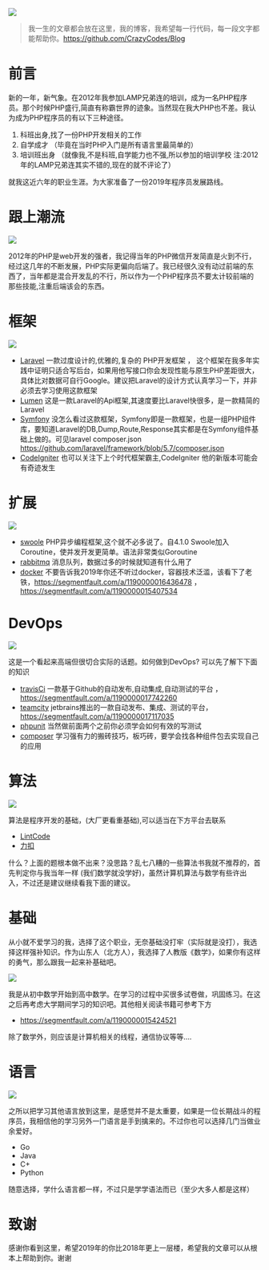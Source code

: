 ![](https://resources.blog.fastrun.cn/wp-content/uploads/2019/01/2717341011-5c31b6cb3f5c1_articlex.png)


> 我一生的文章都会放在这里，我的博客，我希望每一行代码，每一段文字都能帮助你。https://github.com/CrazyCodes/Blog
# 前言
新的一年，新气象。在2012年我参加LAMP兄弟连的培训，成为一名PHP程序员。那个时候PHP盛行,简直有称霸世界的迹象。当然现在我大PHP也不差。我认为成为PHP程序员的有以下三种途径。

1. 科班出身,找了一份PHP开发相关的工作
2. 自学成才 （毕竟在当时PHP入门是所有语言里最简单的）
3. 培训班出身 （就像我,不是科班,自学能力也不强,所以参加的培训学校 注:2012年的LAMP兄弟连其实不错的,现在的就不评论了）

就我这近六年的职业生涯。为大家准备了一份2019年程序员发展路线。

# 跟上潮流

![](https://resources.blog.fastrun.cn/wp-content/uploads/2019/01/377909040-5c31b6ff78519_articlex.png)

2012年的PHP是web开发的强者，我记得当年的PHP微信开发简直是火到不行，经过这几年的不断发展，PHP实际更偏向后端了。我已经很久没有动过前端的东西了，当年都是混合开发乱的不行，所以作为一个PHP程序员不要太计较前端的那些技能,注重后端该会的东西。

# 框架

![](https://resources.blog.fastrun.cn/wp-content/uploads/2019/01/781387003-5c31b714cce4f_articlex.png)

- [Laravel][1] 一款过度设计的,优雅的,复杂的 PHP开发框架 ， 这个框架在我多年实践中证明只适合写后台，如果用他写接口你会发现性能与原生PHP差距很大，具体比对数据可自行Google。建议把Laravel的设计方式认真学习一下，并非必须去学习使用这款框架
- [Lumen][2] 这是一款Laravel的Api框架,其速度要比Laravel快很多，是一款精简的Laravel
- [Symfony][3] 没怎么看过这款框架，Symfony即是一款框架，也是一组PHP组件库，要知道Laravel的DB,Dump,Route,Response其实都是在Symfony组件基础上做的。可见laravel composer.json https://github.com/laravel/framework/blob/5.7/composer.json
- [CodeIgniter][4] 也可以关注下上个时代框架霸主,CodeIgniter 他的新版本可能会有奇迹发生

# 扩展

![](https://resources.blog.fastrun.cn/wp-content/uploads/2019/01/1047033209-5c31b73a96358_articlex.png)

- [swoole][5] PHP异步编程框架,这个就不必多说了。自4.1.0 Swoole加入Coroutine，使并发开发更简单。语法非常类似Goroutine
- [rabbitmq][6] 消息队列，数据过多的时候就知道有什么用了
- [docker][7] 不要告诉我2019年你还不听过docker，容器技术泛滥，该看下了老铁，https://segmentfault.com/a/1190000016436478 ， https://segmentfault.com/a/1190000015407534


# DevOps
![](https://resources.blog.fastrun.cn/wp-content/uploads/2019/01/128687049-5c31b7544f60b_articlex.png)

这是一个看起来高端但很切合实际的话题。如何做到DevOps? 可以先了解下下面的知识

- [travisCi][8] 一款基于Github的自动发布,自动集成,自动测试的平台 ，https://segmentfault.com/a/1190000017742260
- [teamcity][9] jetbrains推出的一款自动发布、集成、测试的平台，https://segmentfault.com/a/1190000017117035
- [phpunit][10] 当然做前面两个之前你必须学会如何有效的写测试
- [composer][11] 学习强有力的搬砖技巧，板巧砖，要学会找各种组件包去实现自己的应用

# 算法

![](https://resources.blog.fastrun.cn/wp-content/uploads/2019/01/2867389774-5c31b77b4bf82_articlex.png)

算法是程序开发的基础，(大厂更看重基础),可以适当在下方平台去联系

- [LintCode][12] 
- [力扣][13]

什么？上面的题根本做不出来？没思路？乱七八糟的一些算法书我就不推荐的，首先判定你与我当年一样 (我们数学就没学好)，虽然计算机算法与数学有些许出入，不过还是建议继续看我下面的建议。

# 基础
从小就不爱学习的我，选择了这个职业，无奈基础没打牢（实际就是没打），我选择这样强补知识。作为山东人（北方人），我选择了人教版《数学》，如果你有这样的勇气，那么跟我一起来补基础吧。

![](https://resources.blog.fastrun.cn/wp-content/uploads/2019/01/3903592890-5c31b481e0cdf_articlex.png)

我是从初中数学开始到高中数学。在学习的过程中买很多试卷做，巩固练习。在这之后再考虑大学期间学习的知识吧。其他相关阅读书籍可参考下方

- https://segmentfault.com/a/1190000015424521

除了数学外，则应该是计算机相关的线程，通信协议等等....

# 语言

![](https://resources.blog.fastrun.cn/wp-content/uploads/2019/01/324563442-5c31b7c930f82_articlex.png)

之所以把学习其他语言放到这里，是感觉并不是太重要，如果是一位长期战斗的程序员，我相信他的学习另外一门语言是手到擒来的。不过你也可以选择几门当做业余爱好。

- Go 
- Java
- C+
- Python

随意选择，学什么语言都一样，不过只是学学语法而已（至少大多人都是这样）


# 致谢

感谢你看到这里，希望2019年的你比2018年更上一层楼，希望我的文章可以从根本上帮助到你。谢谢


  [1]: https://laravel.com/
  [2]: https://lumen.laravel.com/
  [3]: https://symfony.com
  [4]: https://github.com/bcit-ci/CodeIgniter
  [5]: https://www.swoole.co.uk/
  [6]: https://www.rabbitmq.com/
  [7]: https://www.docker.com/
  [8]: https://travis-ci.org
  [9]: https://www.jetbrains.com/teamcity/?fromMenu
  [10]: https://phpunit.de/
  [11]: https://getcomposer.org/
  [12]: https://www.lintcode.com/
  [13]: https://leetcode-cn.com/